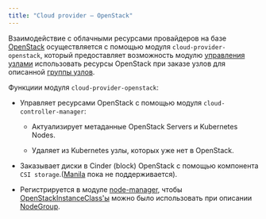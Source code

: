 ```yaml
---
title: "Cloud provider — OpenStack"
---
```


Взаимодействие с облачными ресурсами провайдеров на базе [OpenStack](https://www.openstack.org/) осуществляется с помощью модуля `cloud-provider-openstack`, который предоставляет возможность модулю [управления узлами](../../modules/040-node-manager/) использовать ресурсы OpenStack при заказе узлов для описанной [группы узлов](../../modules/040-node-manager/cr.html#nodegroup).

Функциии модуля `cloud-provider-openstack`:

* Управляет ресурсами OpenStack с помощью модуля `cloud-controller-manager`:

  * Актуализирует метаданные OpenStack Servers и Kubernetes Nodes.
  
  * Удаляет из Kubernetes узлы, которых уже нет в OpenStack.

* Заказывает диски в Cinder (block) OpenStack с помощью компонента `CSI storage`.([Manila](https://docs.openstack.org/manila/latest/) пока не поддерживается).

* Регистрируется в модуле [node-manager](../../modules/040-node-manager/), чтобы [OpenStackInstanceClass'ы](cr.html#openstackinstanceclass) можно было использовать при описании [NodeGroup](../../modules/040-node-manager/cr.html#nodegroup).
